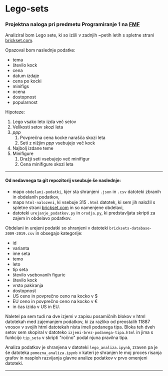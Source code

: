# Lego-sets

### Projektna naloga pri predmetu Programiranje 1 na [FMF](https://www.fmf.uni-lj.si/si/)

Analiziral bom Lego sete, ki so izšli v zadnjih ~petih letih s spletne strani [brickset.com](https://brickset.com/sets).

Opazoval bom naslednje podatke:

* tema
* število kock
* cena
* datum izdaje
* cena po kocki
* minifigs
* ocena
* dostopnost
* popularnost

Hipoteze:
1. Lego vsako leto izda več setov
2. Velikosti setov skozi leta
3. *ppp*
   1. Povprečna cena kocke narašča skozi leta
   2. Seti z nižjim *ppp* vsebujejo več kock
4. Najbolj izdane teme
5. Minifigure
   1. Dražji seti vsebujejo več minifigur
   2. Cena minifigure skozi leta
   
____
#### Od nedavnega ta git repozitorij vseubuje še naslednje:
- mapo `obdelani-podatki`, kjer sta shranjeni `.json` in `.csv` datoteki zbranih in obdelanih podatkov,
- mapo `html-nalozeni`, ki vsebuje 315 `.html` datotek, ki sem jih naložil s spletne strani [brickset.com](https://brickset.com/sets) in so namenjene obdelavi,
- datoteki `urejanje_podatkov.py` in `orodja.py`, ki predstavljata skripti za zajem in obdelavo podatkov.

Obdelani in urejeni podatki so shranjeni v datoteki `bricksets-database-2009-2019.csv` in obsegajo kategorije:
* id
* varianta
* ime seta
* temo
* leto
* tip seta
* število vsebovanih figuric
* število kock
* vrsto pakiranja
* dostopnost
* US ceno in povprečno ceno na kocko v $
* EU ceno in povprečno ceno na kocko v €
* in čas izida v US in EU.

Naletel pa sem tudi na dve izjemi v zapisu posamičnih blokov v html datotekah med zajemanjem podatkov, ki za razliko od preostalih 11887 vnosov v svojih html datotekah nista imeli podanega tipa. Bloka teh dveh setov sem skopiral v datoteko `izjemi-brez-podanega-tipa.html` in jima s funkcijo `tip_seta` v skripti "ročno" podal njuna pravilna tipa.

Analiza podatkov je shranjena v datoteki `lego_analiza.ipynb`, zraven pa je še datoteka `pomozna_analiza.ipynb` v kateri je shranjen le moj proces risanja grafov in nasploh razvijanja glavne analize podatkov v prvo omenjeni datoteki.
____